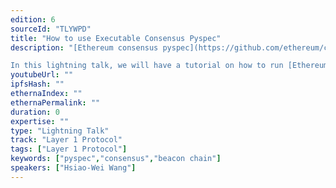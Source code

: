 ```yaml
---
edition: 6
sourceId: "TLYWPD"
title: "How to use Executable Consensus Pyspec"
description: "[Ethereum consensus pyspec](https://github.com/ethereum/consensus-specs) is an executable specification that serves as a reference for consensus layer devs. It is also used for creating the test case vectors for client teams.

In this lightning talk, we will have a tutorial on how to run [Ethereum consensus pyspec](https://github.com/ethereum/consensus-specs). And bonus, learn how to write a test by yourself!"
youtubeUrl: ""
ipfsHash: ""
ethernaIndex: ""
ethernaPermalink: ""
duration: 0
expertise: ""
type: "Lightning Talk"
track: "Layer 1 Protocol"
tags: ["Layer 1 Protocol"]
keywords: ["pyspec","consensus","beacon chain"]
speakers: ["Hsiao-Wei Wang"]
---
```

